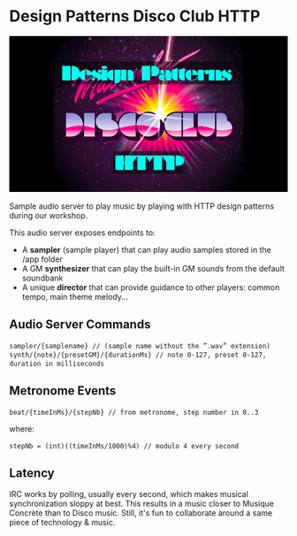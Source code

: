 # Design Patterns Disco Club HTTP

![Macumba 2000!](designpatternsdiscoclublogo.png)

Sample audio server to play music by playing with HTTP design patterns during our workshop.

This audio server exposes endpoints to:
- A **sampler** (sample player) that can play audio samples stored in the /app folder
- A GM **synthesizer** that can play the built-in GM sounds from the default soundbank
- A unique **director** that can provide guidance to other players: common tempo, main theme melody...

## Audio Server Commands

    sampler/{samplename} // (sample name without the ”.wav” extension)
    synth/{note}/{presetGM}/{durationMs} // note 0-127, preset 0-127, duration in milliseconds

## Metronome Events 

    beat/{timeInMs}/{stepNb} // from metronome, step number in 0..3
    
where:

    stepNb = (int)((timeInMs/1000)%4) // modulo 4 every second
    
## Latency 

IRC works by polling, usually every second, which makes musical synchronization sloppy at best. This results in a music closer to Musique Concrète than to Disco music. Still, it's fun to collaborate around a same piece of technology & music.





